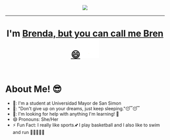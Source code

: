 <p align="center">
  <img src="https://miro.medium.com/max/2048/1*OohqW5DGh9CQS4hLY5FXzA.png" height="230"/>
</p>
<hr>
<h1 align="center">I'm <a href="https://github.com/Aryagm">
Brenda, but you can call me Bren😄<a><img src="https://github.com/Kathryn-Jie/Kathryn-Jie/blob/main/wave.gif" width="60px"/></h1>
<Br>
<h1>About Me! 😎</h1>

- 🏫: I'm a student at Universidad Mayor de San Simon
- 🔭: "Don't give up on your dreams, just keep sleeping."😴​😴​
- 🤔: I'm looking for help with anything I'm learning! 🧠
- 😄 Pronouns: She/Her
- ⚡ Fun Fact: I really like sports.💕​ I play basketball and I also like to swim and run 🏊‍♀️​🏃‍♀️​🏀​
  
